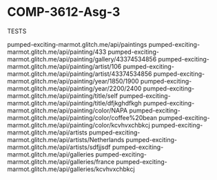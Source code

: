 # COMP-3612-Asg-3

TESTS

pumped-exciting-marmot.glitch.me/api/paintings
pumped-exciting-marmot.glitch.me/api/painting/433
pumped-exciting-marmot.glitch.me/api/painting/gallery/43374534856
pumped-exciting-marmot.glitch.me/api/painting/artist/106
pumped-exciting-marmot.glitch.me/api/painting/artist/43374534856
pumped-exciting-marmot.glitch.me/api/painting/year/1850/1900
pumped-exciting-marmot.glitch.me/api/painting/year/2200/2400
pumped-exciting-marmot.glitch.me/api/painting/title/self
pumped-exciting-marmot.glitch.me/api/painting/title/dfjkghdfkgh
pumped-exciting-marmot.glitch.me/api/painting/color/NAPA
pumped-exciting-marmot.glitch.me/api/painting/color/coffee%20bean
pumped-exciting-marmot.glitch.me/api/painting/color/kcvhvxchbkcj
pumped-exciting-marmot.glitch.me/api/artists
pumped-exciting-marmot.glitch.me/api/artists/Netherlands
pumped-exciting-marmot.glitch.me/api/artists/sdfjjsdf
pumped-exciting-marmot.glitch.me/api/galleries
pumped-exciting-marmot.glitch.me/api/galleries/france
pumped-exciting-marmot.glitch.me/api/galleries/kcvhvxchbkcj
